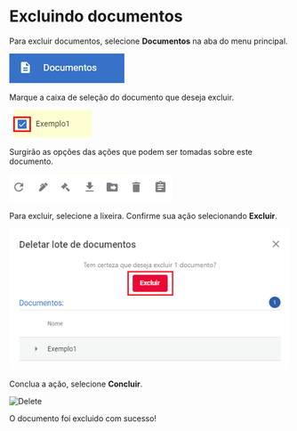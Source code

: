 ﻿# Excluindo documentos

Para excluir documentos, selecione  **Documentos** na aba do menu principal.

![Docs](../../images/docs.png)

Marque a caixa de seleção do documento que deseja excluir.

![Example](../../images/example-docs.png)

Surgirão as opções das ações que podem ser tomadas sobre este documento.

![Options](../../images/options-docs.png)

Para excluir, selecione a lixeira. Confirme sua ação selecionando **Excluir**.

![Delete](../../images/delete-docs.png)

Conclua a ação, selecione **Concluir**.

![Delete](../../images/delete-docs2.png)

O documento foi excluido com sucesso! 